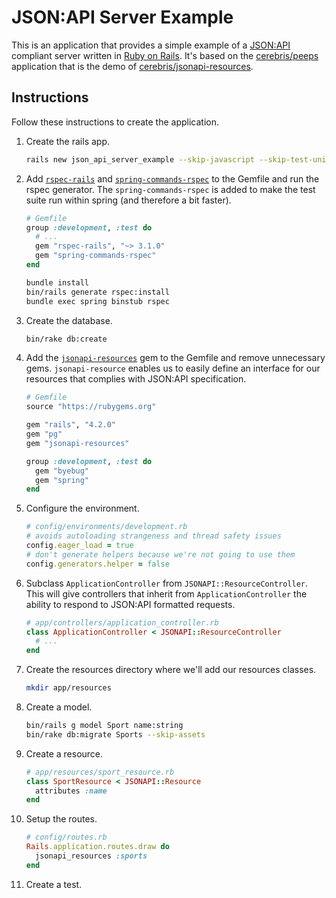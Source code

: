 # JSON:API Server Example

This is an application that provides a simple example of a [JSON:API](http://jsonapi.org) compliant server written in [Ruby on Rails](http://rubyonrails.org). It's based on the [cerebris/peeps](https://github.com/cerebris/peeps) application that is the demo of [cerebris/jsonapi-resources](https://github.com/cerebris/jsonapi-resources).

## Instructions
Follow these instructions to create the application.


1. Create the rails app.

    ```bash
    rails new json_api_server_example --skip-javascript --skip-test-unit --database=postgresql
    ```

2. Add [`rspec-rails`](https://github.com/rspec/rspec-rails) and [`spring-commands-rspec`](https://github.com/jonleighton/spring-commands-rspec) to the Gemfile and run the rspec generator. The `spring-commands-rspec` is added to make the test suite run within spring (and therefore a bit faster).

    ```ruby
    # Gemfile
    group :development, :test do
      # ...
      gem "rspec-rails", "~> 3.1.0"
      gem "spring-commands-rspec"
    end
    ```
    ```bash
    bundle install
    bin/rails generate rspec:install
    bundle exec spring binstub rspec
    ```

3. Create the database.  

    ```bash
    bin/rake db:create
    ```

4. Add the [`jsonapi-resources`](https://github.com/cerebris/jsonapi-resources) gem to the Gemfile and remove unnecessary gems. `jsonapi-resource` enables us to easily define an interface for our resources that complies with JSON:API specification.  

    ```ruby
    # Gemfile
    source "https://rubygems.org"

    gem "rails", "4.2.0"
    gem "pg"
    gem "jsonapi-resources"

    group :development, :test do
      gem "byebug"
      gem "spring"
    end
    ```

5. Configure the environment.  

    ```ruby
    # config/environments/development.rb
    # avoids autoloading strangeness and thread safety issues
    config.eager_load = true
    # don't generate helpers because we're not going to use them
    config.generators.helper = false
    ```

6. Subclass `ApplicationController` from `JSONAPI::ResourceController`.  
    This will give controllers that inherit from `ApplicationController` the ability to respond to JSON:API formatted requests.

    ```ruby
    # app/controllers/application_controller.rb
    class ApplicationController < JSONAPI::ResourceController
      # ...
    end
    ```

7. Create the resources directory where we'll add our resources classes.  

    ```bash
    mkdir app/resources
    ```

8. Create a model.  

    ```bash
    bin/rails g model Sport name:string
    bin/rake db:migrate Sports --skip-assets
    ```

9. Create a resource.  

    ```ruby
    # app/resources/sport_resource.rb
    class SportResource < JSONAPI::Resource
      attributes :name
    end
    ```

10. Setup the routes.  

    ```ruby
    # config/routes.rb
    Rails.application.routes.draw do
      jsonapi_resources :sports
    end
    ```

11. Create a test.
